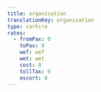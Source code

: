 ```yaml
---
title: organisation
translationKey: organisation
type: carhire
rates:
  - fromPax: 0
    toPax: 0
    wef: wef
    wet: wet
    cost: 0
    tollTax: 0
    escort: 0
---
```


